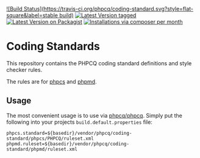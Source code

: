 [![Build Status](https://travis-ci.org/phpcq/coding-standard.svg?style=flat-square&label=stable build)](https://travis-ci.org/phpcq/coding-standard)
[![Latest Version tagged](http://img.shields.io/github/tag/phpcq/coding-standard.svg?style=flat-square)](https://github.com/phpcq/coding-standard/tags)
[![Latest Version on Packagist](http://img.shields.io/packagist/v/phpcq/coding-standard.svg?style=flat-square)](https://packagist.org/packages/phpcq/coding-standard)
[![Installations via composer per month](http://img.shields.io/packagist/dm/phpcq/coding-standard.svg?style=flat-square)](https://packagist.org/packages/phpcq/coding-standard)

Coding Standards
================

This repository contains the PHPCQ coding standard definitions and style checker rules.

The rules are for [phpcs](https://github.com/squizlabs/PHP_CodeSniffer) and [phpmd](https://github.com/phpmd/phpmd).

Usage
-----

The most convenient usage is to use via [phpcq/phpcq](https://github.com/phpcq/phpcq).
Simply put the following into your projects `build.default.properties` file:

```
phpcs.standard=${basedir}/vendor/phpcq/coding-standard/phpcs/PHPCQ/ruleset.xml
phpmd.ruleset=${basedir}/vendor/phpcq/coding-standard/phpmd/ruleset.xml
```
